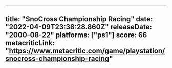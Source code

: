 
---
title: "SnoCross Championship Racing"
date: "2022-04-09T23:38:28.860Z"
releaseDate: "2000-08-22"
platforms: ["ps1"]
score: 66
metacriticLink: "https://www.metacritic.com/game/playstation/snocross-championship-racing"
---
